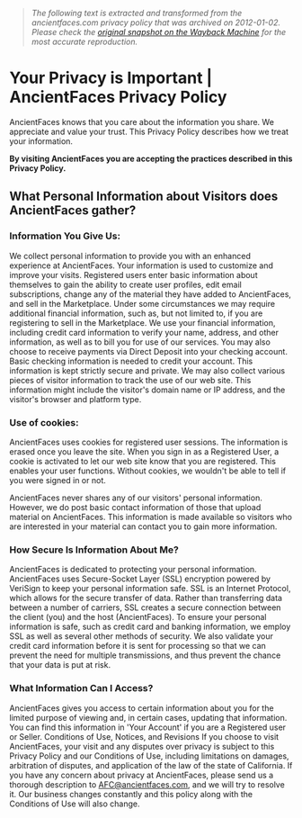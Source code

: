 > *The following text is extracted and transformed from the ancientfaces.com privacy policy that was archived on 2012-01-02. Please check the [original snapshot on the Wayback Machine](https://web.archive.org/web/20120102230340id_/http%3A//www.ancientfaces.com/content/privacy) for the most accurate reproduction.*

# Your Privacy is Important | AncientFaces Privacy Policy

AncientFaces knows that you care about the information you share. We appreciate and value your trust. This Privacy Policy describes how we treat your information. 

**By visiting AncientFaces you are accepting the practices described in this Privacy Policy.**

## What Personal Information about Visitors does AncientFaces gather?

### Information You Give Us:

We collect personal information to provide you with an enhanced experience at AncientFaces. Your information is used to customize and improve your visits. Registered users enter basic information about themselves to gain the ability to create user profiles, edit email subscriptions, change any of the material they have added to AncientFaces, and sell in the Marketplace. Under some circumstances we may require additional financial information, such as, but not limited to, if you are registering to sell in the Marketplace. We use your financial information, including credit card information to verify your name, address, and other information, as well as to bill you for use of our services. You may also choose to receive payments via Direct Deposit into your checking account. Basic checking information is needed to credit your account. This information is kept strictly secure and private. We may also collect various pieces of visitor information to track the use of our web site. This information might include the visitor's domain name or IP address, and the visitor's browser and platform type. 

### Use of cookies:

AncientFaces uses cookies for registered user sessions. The information is erased once you leave the site. When you sign in as a Registered User, a cookie is activated to let our web site know that you are registered. This enables your user functions. Without cookies, we wouldn't be able to tell if you were signed in or not. 

AncientFaces never shares any of our visitors' personal information. However, we do post basic contact information of those that upload material on AncientFaces. This information is made available so visitors who are interested in your material can contact you to gain more information. 

### How Secure Is Information About Me?

AncientFaces is dedicated to protecting your personal information. AncientFaces uses Secure-Socket Layer (SSL) encryption powered by VeriSign to keep your personal information safe. SSL is an Internet Protocol, which allows for the secure transfer of data. Rather than transferring data between a number of carriers, SSL creates a secure connection between the client (you) and the host (AncientFaces). To ensure your personal information is safe, such as credit card and banking information, we employ SSL as well as several other methods of security. We also validate your credit card information before it is sent for processing so that we can prevent the need for multiple transmissions, and thus prevent the chance that your data is put at risk. 

### What Information Can I Access?

AncientFaces gives you access to certain information about you for the limited purpose of viewing and, in certain cases, updating that information. You can find this information in 'Your Account' if you are a Registered user or Seller. Conditions of Use, Notices, and Revisions If you choose to visit AncientFaces, your visit and any disputes over privacy is subject to this Privacy Policy and our Conditions of Use, including limitations on damages, arbitration of disputes, and application of the law of the state of California. If you have any concern about privacy at AncientFaces, please send us a thorough description to AFC@ancientfaces.com, and we will try to resolve it. Our business changes constantly and this policy along with the Conditions of Use will also change. 

